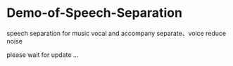 # Demo-of-Speech-Separation
speech separation for music vocal  and accompany separate、voice reduce noise



please wait for update ...
